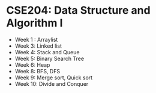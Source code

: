 # CSE204: Data Structure and Algorithm I

- Week 1 : Arraylist
- Week 3: Linked list
- Week 4: Stack and Queue
- Week 5:  Binary Search Tree
- Week 6: Heap
- Week 8: BFS, DFS
- Week 9: Merge sort, Quick sort
- Week 10: Divide and Conquer 
